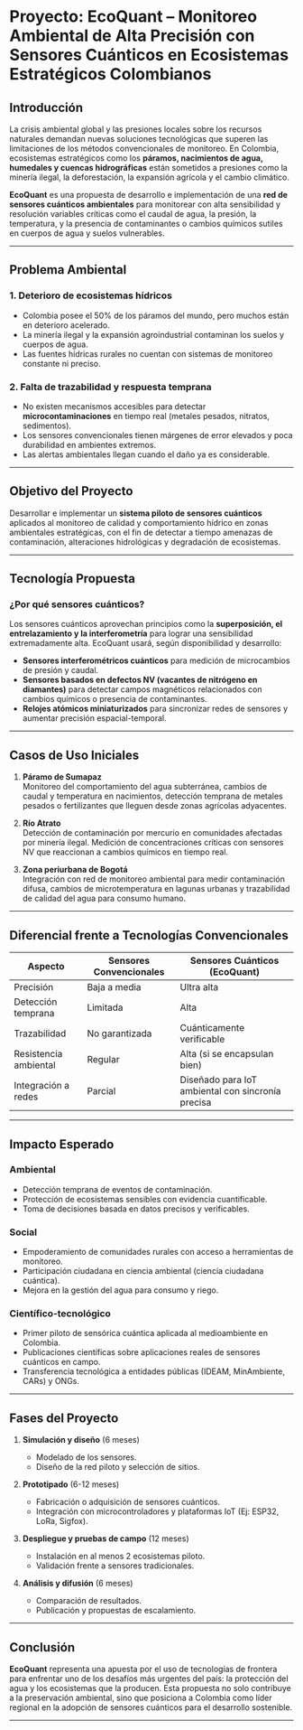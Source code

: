 # Proyecto: EcoQuant – Monitoreo Ambiental de Alta Precisión con Sensores Cuánticos en Ecosistemas Estratégicos Colombianos

## Introducción

La crisis ambiental global y las presiones locales sobre los recursos naturales demandan nuevas soluciones tecnológicas que superen las limitaciones de los métodos convencionales de monitoreo. En Colombia, ecosistemas estratégicos como los **páramos, nacimientos de agua, humedales y cuencas hidrográficas** están sometidos a presiones como la minería ilegal, la deforestación, la expansión agrícola y el cambio climático.

**EcoQuant** es una propuesta de desarrollo e implementación de una **red de sensores cuánticos ambientales** para monitorear con alta sensibilidad y resolución variables críticas como el caudal de agua, la presión, la temperatura, y la presencia de contaminantes o cambios químicos sutiles en cuerpos de agua y suelos vulnerables.

---

## Problema Ambiental

### 1. Deterioro de ecosistemas hídricos

- Colombia posee el 50% de los páramos del mundo, pero muchos están en deterioro acelerado.
- La minería ilegal y la expansión agroindustrial contaminan los suelos y cuerpos de agua.
- Las fuentes hídricas rurales no cuentan con sistemas de monitoreo constante ni preciso.

### 2. Falta de trazabilidad y respuesta temprana

- No existen mecanismos accesibles para detectar **microcontaminaciones** en tiempo real (metales pesados, nitratos, sedimentos).
- Los sensores convencionales tienen márgenes de error elevados y poca durabilidad en ambientes extremos.
- Las alertas ambientales llegan cuando el daño ya es considerable.

---

## Objetivo del Proyecto

Desarrollar e implementar un **sistema piloto de sensores cuánticos** aplicados al monitoreo de calidad y comportamiento hídrico en zonas ambientales estratégicas, con el fin de detectar a tiempo amenazas de contaminación, alteraciones hidrológicas y degradación de ecosistemas.

---

## Tecnología Propuesta

### ¿Por qué sensores cuánticos?

Los sensores cuánticos aprovechan principios como la **superposición, el entrelazamiento y la interferometría** para lograr una sensibilidad extremadamente alta. EcoQuant usará, según disponibilidad y desarrollo:

- **Sensores interferométricos cuánticos** para medición de microcambios de presión y caudal.
- **Sensores basados en defectos NV (vacantes de nitrógeno en diamantes)** para detectar campos magnéticos relacionados con cambios químicos o presencia de contaminantes.
- **Relojes atómicos miniaturizados** para sincronizar redes de sensores y aumentar precisión espacial-temporal.

---

## Casos de Uso Iniciales

1. **Páramo de Sumapaz**  
   Monitoreo del comportamiento del agua subterránea, cambios de caudal y temperatura en nacimientos, detección temprana de metales pesados o fertilizantes que lleguen desde zonas agrícolas adyacentes.

2. **Río Atrato**  
   Detección de contaminación por mercurio en comunidades afectadas por minería ilegal. Medición de concentraciones críticas con sensores NV que reaccionan a cambios químicos en tiempo real.

3. **Zona periurbana de Bogotá**  
   Integración con red de monitoreo ambiental para medir contaminación difusa, cambios de microtemperatura en lagunas urbanas y trazabilidad de calidad del agua para consumo humano.

---

## Diferencial frente a Tecnologías Convencionales

| Aspecto | Sensores Convencionales | Sensores Cuánticos (EcoQuant) |
|--------|--------------------------|-------------------------------|
| Precisión | Baja a media | Ultra alta |
| Detección temprana | Limitada | Alta |
| Trazabilidad | No garantizada | Cuánticamente verificable |
| Resistencia ambiental | Regular | Alta (si se encapsulan bien) |
| Integración a redes | Parcial | Diseñado para IoT ambiental con sincronía precisa |

---

## Impacto Esperado

### Ambiental
- Detección temprana de eventos de contaminación.
- Protección de ecosistemas sensibles con evidencia cuantificable.
- Toma de decisiones basada en datos precisos y verificables.

### Social
- Empoderamiento de comunidades rurales con acceso a herramientas de monitoreo.
- Participación ciudadana en ciencia ambiental (ciencia ciudadana cuántica).
- Mejora en la gestión del agua para consumo y riego.

### Científico-tecnológico
- Primer piloto de sensórica cuántica aplicada al medioambiente en Colombia.
- Publicaciones científicas sobre aplicaciones reales de sensores cuánticos en campo.
- Transferencia tecnológica a entidades públicas (IDEAM, MinAmbiente, CARs) y ONGs.

---

## Fases del Proyecto

1. **Simulación y diseño** (6 meses)  
   - Modelado de los sensores.
   - Diseño de la red piloto y selección de sitios.

2. **Prototipado** (6-12 meses)  
   - Fabricación o adquisición de sensores cuánticos.
   - Integración con microcontroladores y plataformas IoT (Ej: ESP32, LoRa, Sigfox).

3. **Despliegue y pruebas de campo** (12 meses)  
   - Instalación en al menos 2 ecosistemas piloto.
   - Validación frente a sensores tradicionales.

4. **Análisis y difusión** (6 meses)  
   - Comparación de resultados.
   - Publicación y propuestas de escalamiento.

---

## Conclusión

**EcoQuant** representa una apuesta por el uso de tecnologías de frontera para enfrentar uno de los desafíos más urgentes del país: la protección del agua y los ecosistemas que la producen. Esta propuesta no solo contribuye a la preservación ambiental, sino que posiciona a Colombia como líder regional en la adopción de sensores cuánticos para el desarrollo sostenible.

---
